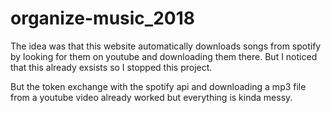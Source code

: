 # organize-music_2018
The idea was that this website automatically downloads songs from spotify by looking for them on youtube and downloading them there.
But I noticed that this already exsists so I stopped this project.

But the token exchange with the spotify api and downloading a mp3 file from a youtube video already worked but everything is
kinda messy.

